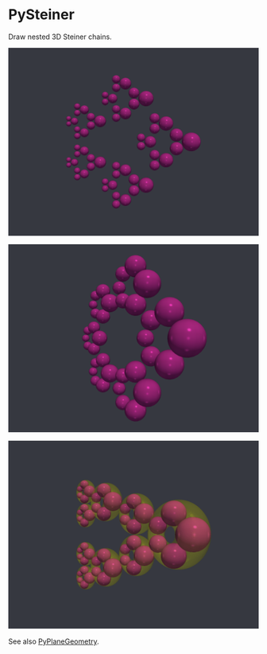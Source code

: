 # PySteiner

Draw nested 3D Steiner chains.

![](https://github.com/stla/PySteiner/raw/main/examples/Steiner_5-4-3.gif)

![](https://github.com/stla/PySteiner/raw/main/examples/Steiner_6-6.gif)

![](https://github.com/stla/PySteiner/raw/main/examples/Steiner_3-3-5.gif)

See also [PyPlaneGeometry](https://github.com/stla/PyPlaneGeometry).